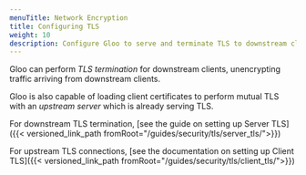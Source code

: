 ```yaml
---
menuTitle: Network Encryption
title: Configuring TLS
weight: 10
description: Configure Gloo to serve and terminate TLS to downstream clients, as well as initiate upstream connections using upstream TLS.
---
```


Gloo can perform *TLS termination* for downstream clients, unencrypting traffic arriving from downstream clients. 

Gloo is also capable of loading client certificates to perform mutual TLS with an *upstream server* which is already serving TLS.

For downstream TLS termination, [see the guide on setting up Server TLS]({{< versioned_link_path fromRoot="/guides/security/tls/server_tls/">}})

For upstream TLS connections, [see the documentation on setting up Client TLS]({{< versioned_link_path fromRoot="/guides/security/tls/client_tls/">}})

